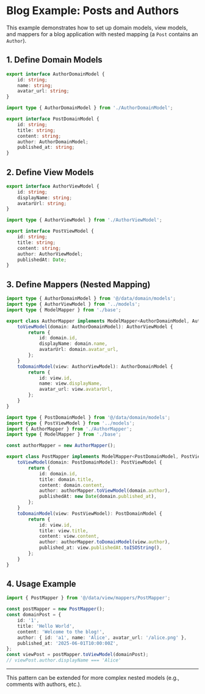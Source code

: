# Blog Example: Posts and Authors

This example demonstrates how to set up domain models, view models, and mappers for a blog application with nested mapping (a `Post` contains an `Author`).

## 1. Define Domain Models

```ts [domain/models/AuthorDomainModel.ts]
export interface AuthorDomainModel {
    id: string;
    name: string;
    avatar_url: string;
}
```

```ts [domain/models/PostDomainModel.ts]
import type { AuthorDomainModel } from './AuthorDomainModel';

export interface PostDomainModel {
    id: string;
    title: string;
    content: string;
    author: AuthorDomainModel;
    published_at: string;
}
```

## 2. Define View Models

```ts [view/models/AuthorViewModel.ts]
export interface AuthorViewModel {
    id: string;
    displayName: string;
    avatarUrl: string;
}
```

```ts [view/models/PostViewModel.ts]
import type { AuthorViewModel } from './AuthorViewModel';

export interface PostViewModel {
    id: string;
    title: string;
    content: string;
    author: AuthorViewModel;
    publishedAt: Date;
}
```

## 3. Define Mappers (Nested Mapping)

```ts [view/mappers/AuthorMapper.ts]
import type { AuthorDomainModel } from '@/data/domain/models';
import type { AuthorViewModel } from '../models';
import type { ModelMapper } from './base';

export class AuthorMapper implements ModelMapper<AuthorDomainModel, AuthorViewModel> {
    toViewModel(domain: AuthorDomainModel): AuthorViewModel {
        return {
            id: domain.id,
            displayName: domain.name,
            avatarUrl: domain.avatar_url,
        };
    }
    toDomainModel(view: AuthorViewModel): AuthorDomainModel {
        return {
            id: view.id,
            name: view.displayName,
            avatar_url: view.avatarUrl,
        };
    }
}
```

```ts [view/mappers/PostMapper.ts]
import type { PostDomainModel } from '@/data/domain/models';
import type { PostViewModel } from '../models';
import { AuthorMapper } from './AuthorMapper';
import type { ModelMapper } from './base';

const authorMapper = new AuthorMapper();

export class PostMapper implements ModelMapper<PostDomainModel, PostViewModel> {
    toViewModel(domain: PostDomainModel): PostViewModel {
        return {
            id: domain.id,
            title: domain.title,
            content: domain.content,
            author: authorMapper.toViewModel(domain.author),
            publishedAt: new Date(domain.published_at),
        };
    }
    toDomainModel(view: PostViewModel): PostDomainModel {
        return {
            id: view.id,
            title: view.title,
            content: view.content,
            author: authorMapper.toDomainModel(view.author),
            published_at: view.publishedAt.toISOString(),
        };
    }
}
```

## 4. Usage Example

```ts [usage-example.ts]
import { PostMapper } from '@/data/view/mappers/PostMapper';

const postMapper = new PostMapper();
const domainPost = {
    id: '1',
    title: 'Hello World',
    content: 'Welcome to the blog!',
    author: { id: 'a1', name: 'Alice', avatar_url: '/alice.png' },
    published_at: '2025-06-01T10:00:00Z',
};
const viewPost = postMapper.toViewModel(domainPost);
// viewPost.author.displayName === 'Alice'
```

---

This pattern can be extended for more complex nested models (e.g., comments with authors, etc.).
